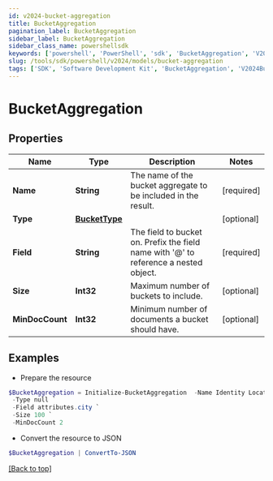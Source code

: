 ```yaml
---
id: v2024-bucket-aggregation
title: BucketAggregation
pagination_label: BucketAggregation
sidebar_label: BucketAggregation
sidebar_class_name: powershellsdk
keywords: ['powershell', 'PowerShell', 'sdk', 'BucketAggregation', 'V2024BucketAggregation'] 
slug: /tools/sdk/powershell/v2024/models/bucket-aggregation
tags: ['SDK', 'Software Development Kit', 'BucketAggregation', 'V2024BucketAggregation']
---
```



# BucketAggregation

## Properties

Name | Type | Description | Notes
------------ | ------------- | ------------- | -------------
**Name** | **String** | The name of the bucket aggregate to be included in the result. | [required]
**Type** | [**BucketType**](bucket-type) |  | [optional] 
**Field** | **String** | The field to bucket on. Prefix the field name with '@' to reference a nested object. | [required]
**Size** | **Int32** | Maximum number of buckets to include. | [optional] 
**MinDocCount** | **Int32** | Minimum number of documents a bucket should have. | [optional] 

## Examples

- Prepare the resource
```powershell
$BucketAggregation = Initialize-BucketAggregation  -Name Identity Locations `
 -Type null `
 -Field attributes.city `
 -Size 100 `
 -MinDocCount 2
```

- Convert the resource to JSON
```powershell
$BucketAggregation | ConvertTo-JSON
```


[[Back to top]](#) 

